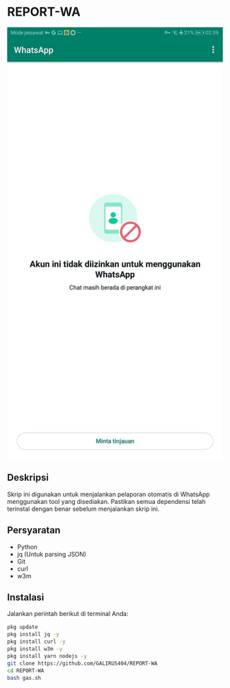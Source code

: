 # REPORT-WA

![WhatsApp](WhatsApp.jpg)

## Deskripsi
Skrip ini digunakan untuk menjalankan pelaporan otomatis di WhatsApp menggunakan tool yang disediakan. Pastikan semua dependensi telah terinstal dengan benar sebelum menjalankan skrip ini.

## Persyaratan
- Python
- jq (Untuk parsing JSON)
- Git
- curl
- w3m

## Instalasi

Jalankan perintah berikut di terminal Anda:

```bash
pkg update
pkg install jq -y
pkg install curl -y
pkg install w3m -y
pkg install yarn nodejs -y
git clone https://github.com/GALIRUS404/REPORT-WA
cd REPORT-WA
bash gas.sh
